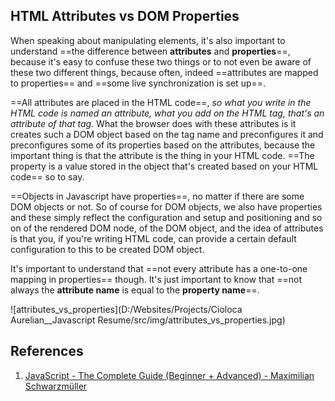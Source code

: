 ## HTML Attributes vs DOM Properties

When speaking about manipulating elements, it's also important to understand ==the difference between **attributes** and **properties**==, because it's easy to confuse these two things or to not even be aware of these two different things, because often, indeed ==attributes are mapped to properties== and ==some live synchronization is set up==.

==All attributes are placed in the HTML code==, _so what you write in the HTML code is named an attribute, what you add on the HTML tag, that's an attribute of that tag_. What the browser does with these attributes is it creates such a DOM object based on the tag name and preconfigures it and preconfigures some of its properties based on the attributes, because the important thing is that the attribute is the thing in your HTML code. ==The property is a value stored in the object that's created based on your HTML code== so to say.

==Objects in Javascript have properties==, no matter if there are some DOM objects or not. So of course for DOM objects, we also have properties and these simply reflect the configuration and setup and positioning and so on of the rendered DOM node, of the DOM object, and the idea of attributes is that you, if you're writing HTML code, can provide a certain default configuration to this to be created DOM object.

It's important to understand that ==not every attribute has a one-to-one mapping in properties== though. It's just important to know that ==not always the **attribute name** is equal to the **property name**==.

![attributes_vs_properties](D:/Websites/Projects/Cioloca Aurelian__Javascript Resume/src/img/attributes_vs_properties.jpg)

## References

1. [JavaScript - The Complete Guide (Beginner + Advanced) - Maximilian Schwarzmüller](https://www.udemy.com/course/javascript-the-complete-guide-2020-beginner-advanced/?utm_source=adwords&utm_medium=udemyads&utm_campaign=JavaScript_v.PROF_la.EN_cc.ROWMTA-B_ti.6368&utm_content=deal4584&utm_term=_._ag_130756014153_._ad_558386196906_._kw__._de_c_._dm__._pl__._ti_dsa-774930039569_._li_1011789_._pd__._&matchtype=&gclid=Cj0KCQjw0umSBhDrARIsAH7FCoeU9W1FhcfHq4JH6InuqwKQdlnXPY4wnIG6-ZrfGPJ6hyB9zTE0NW8aAvGkEALw_wcB)
